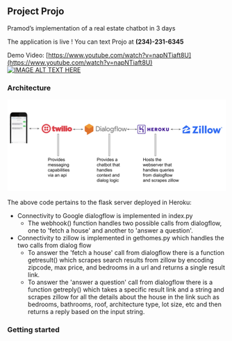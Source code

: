 ## Project Projo

Pramod’s implementation of a real estate chatbot in 3 days

The application is live ! You can text Projo at  **(234)-231-6345**

Demo Video: [https://www.youtube.com/watch?v=napNTiaft8U](https://www.youtube.com/watch?v=napNTiaft8U)
[![IMAGE ALT TEXT HERE](https://img.youtube.com/vi/napNTiaft8U/0.jpg)](https://www.youtube.com/watch?v=napNTiaft8U)

### Architecture

[![IMAGE ALT TEXT HERE](https://raw.githubusercontent.com/PramodVemulapalli/RealEstateChatbot/master/docs/Architecture.png)](https://raw.githubusercontent.com/PramodVemulapalli/RealEstateChatbot/master/docs/Architecture.png)

The above code pertains to the flask server deployed in Heroku:

*   Connectivity to Google dialogflow is implemented in index.py
    *   The webhook() function handles two possible calls from dialogflow, one to 'fetch a house' and another to 'answer a question'.
*   Connectivity to zillow is implemented in gethomes.py which handles the two calls from dialog flow
    *   To answer the 'fetch a house' call from dialogflow there is a function getresult() which scrapes search results from zillow by encoding zipcode, max price, and bedrooms in a url and returns a single result link.  
    *   To answer the 'answer a question' call from dialogflow there is a function getreply() which takes a specific result link and a string and scrapes zillow for all the details about the house in the link such as bedrooms, bathrooms, roof, architecture type, lot size, etc and then returns a reply based on the input string.


### Getting started
